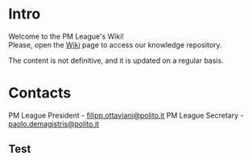 # Intro
Welcome to the PM League's Wiki! \
Please, open the [Wiki](https://github.com/PM-League/wiki/wiki) page to access our knowledge repository.

The content is not definitive, and it is updated on a regular basis.

# Contacts
PM League President - filipp.ottaviani@polito.it
PM League Secretary - paolo.demagistris@polito.it

## Test
